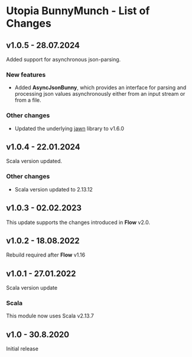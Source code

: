 # Utopia BunnyMunch - List of Changes

## v1.0.5 - 28.07.2024
Added support for asynchronous json-parsing.
### New features
- Added **AsyncJsonBunny**, which provides an interface for parsing and processing json values asynchronously either 
  from an input stream or from a file.
### Other changes
- Updated the underlying [jawn](https://github.com/typelevel/jawn) library to v1.6.0

## v1.0.4 - 22.01.2024
Scala version updated.
### Other changes
- Scala version updated to 2.13.12

## v1.0.3 - 02.02.2023
This update supports the changes introduced in **Flow** v2.0.

## v1.0.2 - 18.08.2022
Rebuild required after **Flow** v1.16

## v1.0.1 - 27.01.2022
Scala version update
### Scala
This module now uses Scala v2.13.7

## v1.0 - 30.8.2020
Initial release
